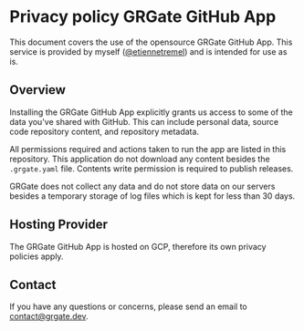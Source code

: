 Privacy policy GRGate GitHub App
================================

This document covers the use of the opensource GRGate GitHub App. This service
is provided by myself ([@etiennetremel](https://github.com/etiennetremel)) and
is intended for use as is.

## Overview

Installing the GRGate GitHub App explicitly grants us access to some of the
data you've shared with GitHub. This can include personal data, source code
repository content, and repository metadata.

All permissions required and actions taken to run the app are listed in this
repository. This application do not download any content besides the
`.grgate.yaml` file. Contents write permission is required to publish releases.

GRGate does not collect any data and do not store data on our servers besides a
temporary storage of log files which is kept for less than 30 days.

## Hosting Provider

The GRGate GitHub App is hosted on GCP, therefore its own privacy policies
apply.

## Contact

If you have any questions or concerns, please send an email to
contact@grgate.dev.

